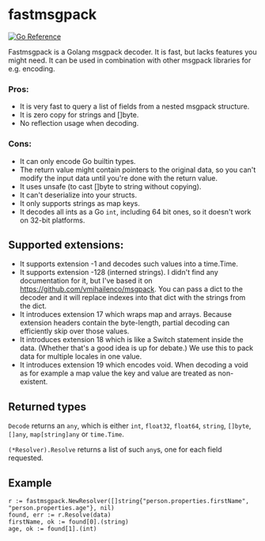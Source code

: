 # fastmsgpack

[![Go Reference](https://pkg.go.dev/badge/github.com/hexon/fastmsgpack.svg)](https://pkg.go.dev/github.com/hexon/fastmsgpack)

Fastmsgpack is a Golang msgpack decoder. It is fast, but lacks features you might need. It can be used in combination with other msgpack libraries for e.g. encoding.

### Pros:

* It is very fast to query a list of fields from a nested msgpack structure.
* It is zero copy for strings and []byte.
* No reflection usage when decoding.

### Cons:

* It can only encode Go builtin types.
* The return value might contain pointers to the original data, so you can't modify the input data until you're done with the return value.
* It uses unsafe (to cast []byte to string without copying).
* It can't deserialize into your structs.
* It only supports strings as map keys.
* It decodes all ints as a Go `int`, including 64 bit ones, so it doesn't work on 32-bit platforms.

## Supported extensions:

* It supports extension -1 and decodes such values into a time.Time.
* It supports extension -128 (interned strings). I didn't find any documentation for it, but I've based it on https://github.com/vmihailenco/msgpack. You can pass a dict to the decoder and it will replace indexes into that dict with the strings from the dict.
* It introduces extension 17 which wraps map and arrays. Because extension headers contain the byte-length, partial decoding can efficiently skip over those values.
* It introduces extension 18 which is like a Switch statement inside the data. (Whether that's a good idea is up for debate.) We use this to pack data for multiple locales in one value.
* It introduces extension 19 which encodes void. When decoding a void as for example a map value the key and value are treated as non-existent.

## Returned types

`Decode` returns an `any`, which is either `int`, `float32`, `float64`, `string`, `[]byte`, `[]any`, `map[string]any` or `time.Time`.

`(*Resolver).Resolve` returns a list of such `any`s, one for each field requested.

## Example

```
r := fastmsgpack.NewResolver([]string{"person.properties.firstName", "person.properties.age"}, nil)
found, err := r.Resolve(data)
firstName, ok := found[0].(string)
age, ok := found[1].(int)
```
